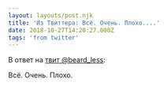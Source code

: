 ```yaml
---
layout: layouts/post.njk
title: 'Из Твиттера: Всё. Очень. Плохо....'
date: 2018-10-27T14:20:27.000Z
tags: 'from twitter'
---
```

В ответ на [твит @beard_less](https://twitter.com/_/status/1055737635677855744):

Всё. Очень. Плохо.
